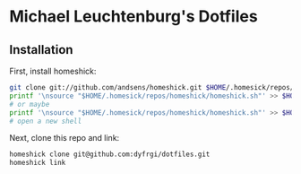 Michael Leuchtenburg's Dotfiles
===============================

Installation
------------

First, install homeshick:
```sh
git clone git://github.com/andsens/homeshick.git $HOME/.homesick/repos/homeshick
printf '\nsource "$HOME/.homesick/repos/homeshick/homeshick.sh"' >> $HOME/.bashrc
# or maybe
printf '\nsource "$HOME/.homesick/repos/homeshick/homeshick.sh"' >> $HOME/.zshrc
# open a new shell
```

Next, clone this repo and link:
```sh
homeshick clone git@github.com:dyfrgi/dotfiles.git
homeshick link
```
